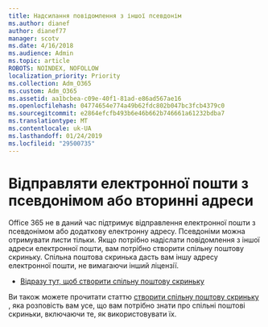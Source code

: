 ```yaml
---
title: Надсилання повідомлення з іншої псевдонім
ms.author: dianef
author: dianef77
manager: scotv
ms.date: 4/16/2018
ms.audience: Admin
ms.topic: article
ROBOTS: NOINDEX, NOFOLLOW
localization_priority: Priority
ms.collection: Adm_O365
ms.custom: Adm_O365
ms.assetid: aa1bcbea-c09e-40f1-81ad-e86ad567ae16
ms.openlocfilehash: 04774654e774a49b62fdc802b047bc3fcb4379c0
ms.sourcegitcommit: e2864efcfb493b6e46b662b746661a61232bdba7
ms.translationtype: MT
ms.contentlocale: uk-UA
ms.lasthandoff: 01/24/2019
ms.locfileid: "29500735"
---
```

# <a name="send-email-from-an-alias-or-secondary-address"></a>Відправляти електронної пошти з псевдонімом або вторинні адреси

Office 365 не в даний час підтримує відправлення електронної пошти з псевдонімом або додаткову електронну адресу. Псевдоніми можна отримувати листи тільки. Якщо потрібно надіслати повідомлення з іншої адреси електронної пошти, вам потрібно створити спільну поштову скриньку. Спільна поштова скринька дасть вам іншу адресу електронної пошти, не вимагаючи інший ліцензії. 
  
- [Відразу тут, щоб створити спільну поштову скриньку](https://portal.office.com/AdminPortal/Home#/AssistedGuide/addemailoptions)
    
Ви також можете прочитати статтю [створити спільну поштову скриньку](https://support.office.com/article/871a246d-3acd-4bba-948e-5de8be0544c9) , яка розповість вам усе, що вам потрібно знати про спільні поштові скриньки, включаючи те, як використовувати їх. 
  

